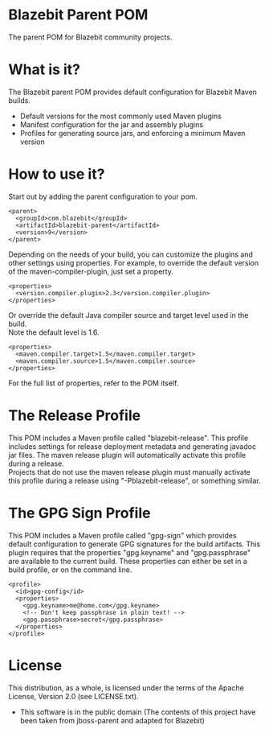 Blazebit Parent POM
===================
The parent POM for Blazebit community projects.

What is it?
===========

The Blazebit parent POM provides default configuration for Blazebit Maven builds.
 
* Default versions for the most commonly used Maven plugins
* Manifest configuration for the jar and assembly plugins
* Profiles for generating source jars, and enforcing a minimum Maven version

How to use it?
==============

Start out by adding the parent configuration to your pom.

    <parent>
      <groupId>com.blazebit</groupId>
      <artifactId>blazebit-parent</artifactId>
      <version>9</version>
    </parent>

Depending on the needs of your build, you can customize the plugins and other 
settings using properties.  For example, to override the default version of the
maven-compiler-plugin, just set a property.

    <properties>
      <version.compiler.plugin>2.3</version.compiler.plugin>
    </properties>

Or override the default Java compiler source and target level used in the build.  
Note the default level is 1.6.

    <properties>
      <maven.compiler.target>1.5</maven.compiler.target>
      <maven.compiler.source>1.5</maven.compiler.source>
    </properties>

For the full list of properties, refer to the POM itself.

The Release Profile
===================

This POM includes a Maven profile called "blazebit-release".  This profile includes 
settings for release deployment metadata and generating javadoc jar files.  The 
maven release plugin will automatically activate this profile during a release.  
Projects that do not use the maven release plugin must manually activate this 
profile during a release using "-Pblazebit-release", or something similar.

The GPG Sign Profile
====================

This POM includes a Maven profile called "gpg-sign" which provides default 
configuration to generate GPG signatures for the build artifacts.  This plugin 
requires that the properties "gpg.keyname" and "gpg.passphrase" are available to 
the current build.  These properties can either be set in a
build profile, or on the command line.

    <profile>
      <id>gpg-config</id>
      <properties>
        <gpg.keyname>me@home.com</gpg.keyname>
        <!-- Don't keep passphrase in plain text! -->
        <gpg.passphrase>secret</gpg.passphrase>
      </properties>
    </profile>

License
=======

This distribution, as a whole, is licensed under the terms of the Apache
License, Version 2.0 (see LICENSE.txt).

* This software is in the public domain (The contents of this project have been taken from jboss-parent and adapted for Blazebit)
